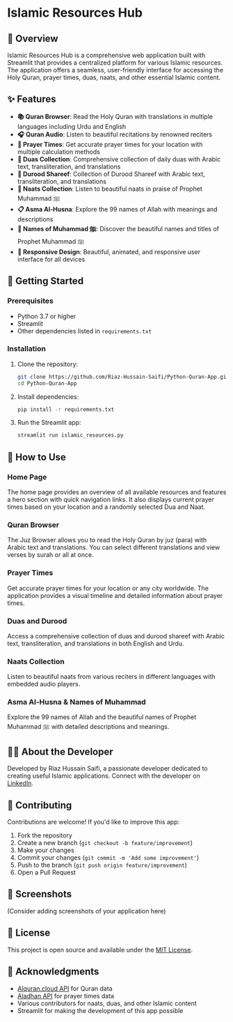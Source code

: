 # Islamic Resources Hub

## 🕌 Overview

Islamic Resources Hub is a comprehensive web application built with Streamlit that provides a centralized platform for various Islamic resources. The application offers a seamless, user-friendly interface for accessing the Holy Quran, prayer times, duas, naats, and other essential Islamic content.

## ✨ Features

- **📚 Quran Browser**: Read the Holy Quran with translations in multiple languages including Urdu and English
- **🎧 Quran Audio**: Listen to beautiful recitations by renowned reciters
- **🕋 Prayer Times**: Get accurate prayer times for your location with multiple calculation methods
- **🤲 Duas Collection**: Comprehensive collection of daily duas with Arabic text, transliteration, and translations
- **📿 Durood Shareef**: Collection of Durood Shareef with Arabic text, transliteration, and translations
- **🎵 Naats Collection**: Listen to beautiful naats in praise of Prophet Muhammad ﷺ
- **📋 Asma Al-Husna**: Explore the 99 names of Allah with meanings and descriptions
- **📒 Names of Muhammad ﷺ**: Discover the beautiful names and titles of Prophet Muhammad ﷺ
- **📱 Responsive Design**: Beautiful, animated, and responsive user interface for all devices

## 🚀 Getting Started

### Prerequisites

- Python 3.7 or higher
- Streamlit
- Other dependencies listed in `requirements.txt`

### Installation

1. Clone the repository:
   ```bash
   git clone https://github.com/Riaz-Hussain-Saifi/Python-Quran-App.git
   cd Python-Quran-App
   ```

2. Install dependencies:
   ```bash
   pip install -r requirements.txt
   ```

3. Run the Streamlit app:
   ```bash
   streamlit run islamic_resources.py
   ```

## 📖 How to Use

### Home Page
The home page provides an overview of all available resources and features a hero section with quick navigation links. It also displays current prayer times based on your location and a randomly selected Dua and Naat.

### Quran Browser
The Juz Browser allows you to read the Holy Quran by juz (para) with Arabic text and translations. You can select different translations and view verses by surah or all at once.

### Prayer Times
Get accurate prayer times for your location or any city worldwide. The application provides a visual timeline and detailed information about prayer times.

### Duas and Durood
Access a comprehensive collection of duas and durood shareef with Arabic text, transliteration, and translations in both English and Urdu.

### Naats Collection
Listen to beautiful naats from various reciters in different languages with embedded audio players.

### Asma Al-Husna & Names of Muhammad
Explore the 99 names of Allah and the beautiful names of Prophet Muhammad ﷺ with detailed descriptions and meanings.

## 👨‍💻 About the Developer

Developed by Riaz Hussain Saifi, a passionate developer dedicated to creating useful Islamic applications. Connect with the developer on [LinkedIn](https://www.linkedin.com/in/riaz-hussain-saifi).

## 🤝 Contributing

Contributions are welcome! If you'd like to improve this app:

1. Fork the repository
2. Create a new branch (`git checkout -b feature/improvement`)
3. Make your changes
4. Commit your changes (`git commit -m 'Add some improvement'`)
5. Push to the branch (`git push origin feature/improvement`)
6. Open a Pull Request

## 📱 Screenshots

(Consider adding screenshots of your application here)

## 📄 License

This project is open source and available under the [MIT License](LICENSE).

## 🙏 Acknowledgments

- [Alquran.cloud API](https://alquran.cloud/api) for Quran data
- [Aladhan API](https://aladhan.com/prayer-times-api) for prayer times data
- Various contributors for naats, duas, and other Islamic content
- Streamlit for making the development of this app possible